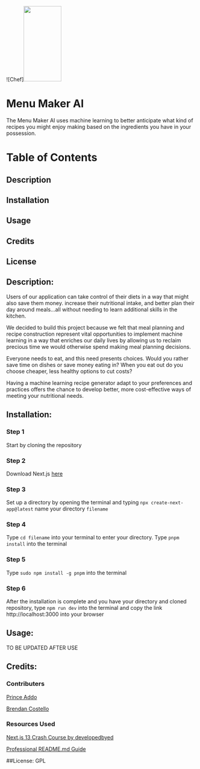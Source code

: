 ![Chef]<img src="https://github.com/prince-ao/Bon-Hacketit/blob/main/frontend/menu-maker-ai/src/assets/images/logo.png" width="100" height="200">

# Menu Maker AI

The Menu Maker AI uses machine learning to better anticipate what kind of recipes you might enjoy making based on the ingredients you have in your possession.

# Table of Contents

## Description
## Installation
## Usage
## Credits
## License

## Description:

Users of our application can take control of their diets in a way that might also save them money. increase their nutritional intake, 
and better plan their day around meals...all without needing to learn additional skills in the kitchen. 

We decided to build this project because we felt that meal planning and recipe construction represent vital opportunities to implement machine 
learning in a way that enriches our daily lives by allowing us to reclaim precious time we would otherwise spend making meal planning decisions. 

Everyone needs to eat, and this need presents choices. Would you rather save time on dishes or save money eating in? When you eat out do you choose 
cheaper, less healthy options to cut costs? 

Having a machine learning recipe generator adapt to your preferences and practices offers the chance to develop better, more cost-effective ways of 
meeting your nutritional needs.


## Installation:

### Step 1
Start by cloning the repository

### Step 2
Download Next.js [here](https://nextjs.org/docs)

### Step 3
Set up a directory by opening the terminal and typing `npx create-next-app@latest` name your directory `filename`

### Step 4
Type `cd filename` into your terminal to enter your directory. Type `pnpm install` into the terminal

### Step 5
Type `sudo npm install -g pnpm` into the terminal

### Step 6
After the installation is complete and you have your directory and cloned repository, type 
`npm run dev` into the terminal and copy the link http://localhost:3000 into your browser

## Usage:

TO BE UPDATED AFTER USE

## Credits:

### Contributers
[Prince Addo](https://github.com/prince-ao)

[Brendan Costello](https://github.com/BrendanCostello)

### Resources Used
[Next.js 13 Crash Course by developedbyed](https://www.youtube.com/watch?v=T63nY70eZF0)

[Professional README.md Guide](https://coding-boot-camp.github.io/full-stack/github/professional-readme-guide)

##License:
GPL
